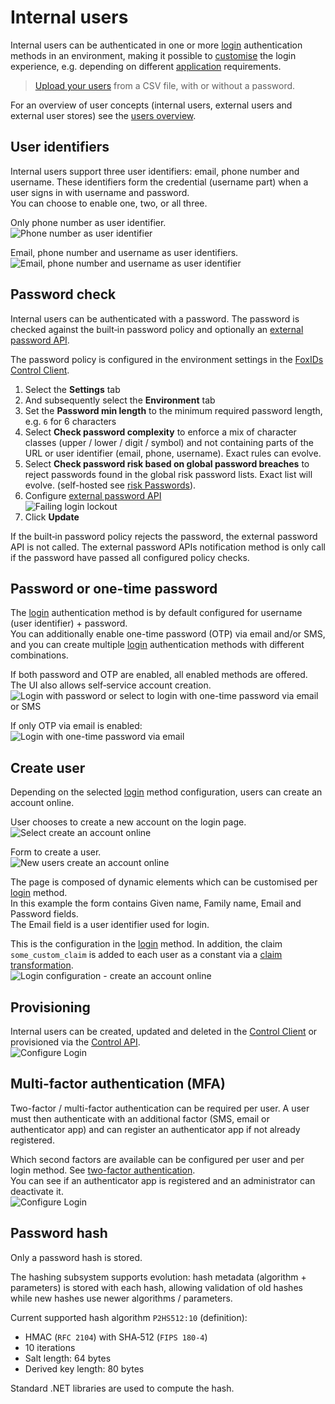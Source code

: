 # Internal users
Internal users can be authenticated in one or more [login](login.md) authentication methods in an environment, making it possible to [customise](customisation.md) the login experience, e.g. depending on different [application](connections.md#application-registration) requirements.

> [Upload your users](users-upload.md) from a CSV file, with or without a password.

For an overview of user concepts (internal users, external users and external user stores) see the [users overview](users.md).

## User identifiers
Internal users support three user identifiers: email, phone number and username. These identifiers form the credential (username part) when a user signs in with username and password.  
You can choose to enable one, two, or all three.

Only phone number as user identifier.  
![Phone number as user identifier](images/user-phone-user-identifier.png)

Email, phone number and username as user identifiers.  
![Email, phone number and username as user identifier](images/user-email-phone-username-user-identifier.png)

## Password check

Internal users can be authenticated with a password. The password is checked against the built‑in password policy and optionally an [external password API](external-password-api.md). 

The password policy is configured in the environment settings in the [FoxIDs Control Client](control.md#foxids-control-client).

1. Select the **Settings** tab
2. And subsequently select the **Environment** tab
3. Set the **Password min length** to the minimum required password length, e.g. `6` for 6 characters
4. Select **Check password complexity** to enforce a mix of character classes (upper / lower / digit / symbol) and not containing parts of the URL or user identifier (email, phone, username). Exact rules can evolve.
5. Select **Check password risk based on global password breaches** to reject passwords found in the global risk password lists. Exact list will evolve. (self-hosted see [risk Passwords](risk-passwords.md)).  
6. Configure [external password API](external-password-api.md)   
   ![Failing login lockout](images/configure-password-policy.png)
7. Click **Update**

If the built‑in password policy rejects the password, the external password API is not called. The external password APIs notification method is only call if the password have passed all configured policy checks.

## Password or one-time password
The [login](login.md) authentication method is by default configured for username (user identifier) + password.  
You can additionally enable one-time password (OTP) via email and/or SMS, and you can create multiple [login](login.md) authentication methods with different combinations.

If both password and OTP are enabled, all enabled methods are offered. The UI also allows self‑service account creation.  
![Login with password or select to login with one-time password via email or SMS](images/user-auth-password.png)

If only OTP via email is enabled:  
![Login with one-time password via email](images/user-auth-otp-email.png)

## Create user
Depending on the selected [login](login.md) method configuration, users can create an account online.

User chooses to create a new account on the login page.  
![Select create an account online](images/user-login.png)

Form to create a user.  
![New users create an account online](images/user-create-new-account.png)

The page is composed of dynamic elements which can be customised per [login](login.md) method.  
In this example the form contains Given name, Family name, Email and Password fields.  
The Email field is a user identifier used for login.

This is the configuration in the [login](login.md) method. In addition, the claim `some_custom_claim` is added to each user as a constant via a [claim transformation](claim-transform).  
![Login configuration - create an account online](images/user-create-new-account-config.png)

## Provisioning
Internal users can be created, updated and deleted in the [Control Client](control.md#foxids-control-client) or provisioned via the [Control API](control.md#foxids-control-api).  
![Configure Login](images/configure-user.png)

## Multi-factor authentication (MFA)
Two-factor / multi-factor authentication can be required per user. A user must then authenticate with an additional factor (SMS, email or authenticator app) and can register an authenticator app if not already registered.

Which second factors are available can be configured per user and per login method. See [two-factor authentication](login.md#two-factor-authentication-2famfa).  
You can see if an authenticator app is registered and an administrator can deactivate it.  
![Configure Login](images/configure-user-mfa.png)

## Password hash
Only a password hash is stored.

The hashing subsystem supports evolution: hash metadata (algorithm + parameters) is stored with each hash, allowing validation of old hashes while new hashes use newer algorithms / parameters.

Current supported hash algorithm `P2HS512:10` (definition):
- HMAC (`RFC 2104`) with SHA‑512 (`FIPS 180-4`)
- 10 iterations
- Salt length: 64 bytes
- Derived key length: 80 bytes

Standard .NET libraries are used to compute the hash.
